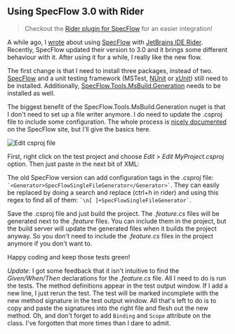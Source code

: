 ## Using SpecFlow 3.0 with Rider

> Checkout the [Rider plugin for SpecFlow](https://plugins.jetbrains.com/plugin/15957-specflow-for-rider) for an easier integration!

A while ago, I [wrote](https://kenbonny.net/2018/05/28/generating-specflow-files-in-rider/) about using [SpecFlow](https://specflow.org/) with [JetBrains IDE Rider](https://www.jetbrains.com/rider). Recently, SpecFlow updated their version to 3.0 and it brings some different behaviour with it. After using it for a while, I really like the new flow.

The first change is that I need to install three packages, instead of two. [SpecFlow](https://www.nuget.org/packages/SpecFlow) and a unit testing framework (MSTest, [NUnit](https://www.nuget.org/packages/NUnit/) or [xUnit](https://www.nuget.org/packages/xunit/)) still need to be installed. Additionally, [SpecFlow.Tools.MsBuild.Generation](https://www.nuget.org/packages/SpecFlow.Tools.MsBuild.Generation) needs to be installed as well.

The biggest benefit of the SpecFlow.Tools.MsBuild.Generation nuget is that I don't need to set up a file writer anymore. I do need to update the .csproj file to include some configuration. The whole process is [nicely documented](https://specflow.org/documentation/Generate-Tests-from-MsBuild/) on the SpecFlow site, but I'll give the basics here.

![Edit csproj file](https://cdn.hashnode.com/res/hashnode/image/upload/v1617381378574/nMNKrnVFq.jpeg)

First, right click on the test project and choose _Edit_ > _Edit MyProject.csproj_ option. Then just paste in the next bit of XML:

<Target Name="AfterUpdateFeatureFilesInProject">
    <!-- include any generated SpecFlow files in the compilation of the project if not included yet -->
    <ItemGroup>
        <Compile Include="\*\*\\\*.feature.cs" Exclude="@(Compile)" />
    </ItemGroup>
</Target>

The old SpecFlow version can add configuration tags in the _.csproj_ file: `` `<Generator>SpecFlowSingleFileGenerator</Generator>` ``. They can easily be replaced by doing a search and replace (ctrl+h in rider) and using this regex to find all of them: `` `\n[ ]+SpecFlowSingleFileGenerator` ``.

Save the .csproj file and just build the project. The _.feature.cs_ files will be generated next to the _.feature_ files. You can include them in the project, but the build server will update the generated files when it builds the project anyway. So you don't need to include the _.feature.cs_ files in the project anymore if you don't want to.

Happy coding and keep those tests green!

_Update_: I got some feedback that it isn't intuitive to find the _Given/When/Then_ declarations for the _.feature.cs_ file. All I need to do is run the tests. The method definitions appear in the test output window. If I add a new line, I just rerun the test. The test will be marked incomplete with the new method signature in the test output window. All that's left to do is to copy and paste the signatures into the right file and flesh out the new method. Oh, and don't forget to add `Binding` and `Scope` attribute on the class. I've forgotten that more times than I dare to admit.
